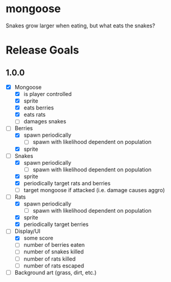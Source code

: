# mongoose
Snakes grow larger when eating, but what eats the snakes?

# Release Goals
## 1.0.0
- [x] Mongoose
  - [x] is player controlled
  - [x] sprite
  - [x] eats berries
  - [x] eats rats
  - [ ] damages snakes
- [ ] Berries
  - [x] spawn periodically
    - [ ] spawn with likelihood dependent on population
  - [x] sprite
- [ ] Snakes
  - [x] spawn periodically
    - [ ] spawn with likelihood dependent on population
  - [x] sprite
  - [x] periodically target rats and berries
  - [ ] target mongoose if attacked (i.e. damage causes aggro)
- [ ] Rats
  - [x] spawn periodically
    - [ ] spawn with likelihood dependent on population
  - [x] sprite
  - [x] periodically target berries
- [ ] Display/UI
  - [x] some score
  - [ ] number of berries eaten
  - [ ] number of snakes killed
  - [ ] number of rats killed
  - [ ] number of rats escaped
- [ ] Background art (grass, dirt, etc.)